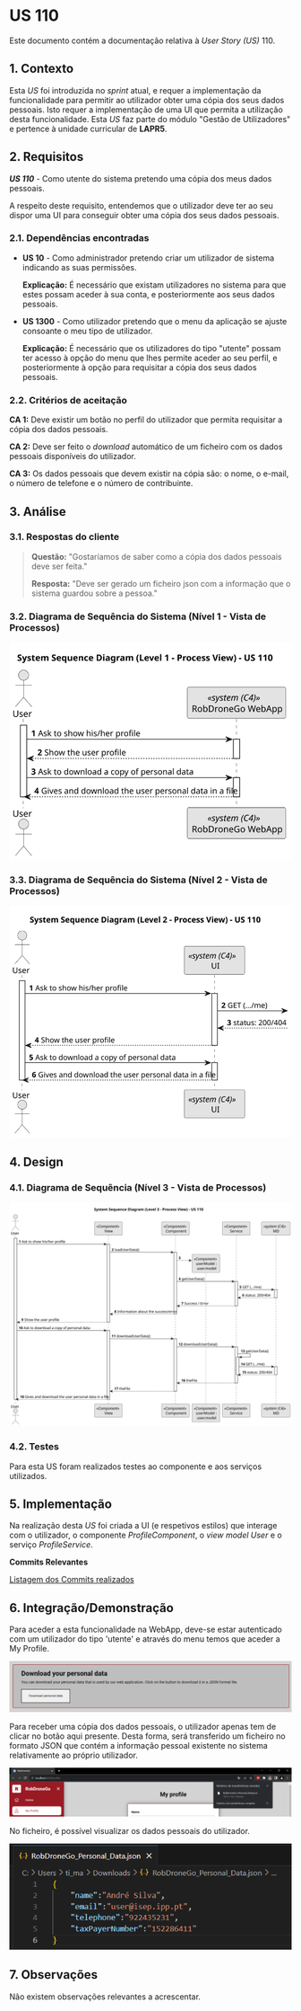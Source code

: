 # US 110

Este documento contém a documentação relativa à *User Story (US)* 110.

## 1. Contexto

Esta *US* foi introduzida no *sprint* atual, e requer a implementação da funcionalidade para permitir ao utilizador obter uma cópia dos seus dados pessoais. Isto requer a implementação de uma UI que permita a utilização desta funcionalidade.
Esta *US* faz parte do módulo "Gestão de Utilizadores" e pertence à unidade curricular de **LAPR5**.

## 2. Requisitos

***US 110*** - Como utente do sistema pretendo uma cópia dos meus dados pessoais.

A respeito deste requisito, entendemos que o utilizador deve ter ao seu dispor uma UI para conseguir obter uma cópia dos seus dados pessoais.

### 2.1. Dependências encontradas

- **US 10** - Como administrador pretendo criar um utilizador de sistema indicando as suas permissões.

	**Explicação:** É necessário que existam utilizadores no sistema para que estes possam aceder à sua conta, e posteriormente aos seus dados pessoais.

- **US 1300** - Como utilizador pretendo que o menu da aplicação se ajuste consoante o meu tipo de utilizador.

	**Explicação:** É necessário que os utilizadores do tipo "utente" possam ter acesso à opção do menu que lhes permite aceder ao seu perfil, e posteriormente à opção para requisitar a cópia dos seus dados pessoais.

### 2.2. Critérios de aceitação

**CA 1:** Deve existir um botão no perfil do utilizador que permita requisitar a cópia dos dados pessoais.

**CA 2:** Deve ser feito o *download* automático de um ficheiro com os dados pessoais disponíveis do utilizador.

**CA 3:** Os dados pessoais que devem existir na cópia são: o nome, o e-mail, o número de telefone e o número de contribuinte.

## 3. Análise

### 3.1. Respostas do cliente

>**Questão:** "Gostaríamos de saber como a cópia dos dados pessoais deve ser feita."
> 
>**Resposta:** "Deve ser gerado um ficheiro json com a informação que o sistema guardou sobre a pessoa."

### 3.2. Diagrama de Sequência do Sistema (Nível 1 - Vista de Processos)

![Diagrama de Sequência do Sistema](IMG/system-sequence-diagram-level-1.svg)

### 3.3. Diagrama de Sequência do Sistema (Nível 2 - Vista de Processos)

![Diagrama de Sequência do Sistema](IMG/system-sequence-diagram-level-2.svg)

## 4. Design

### 4.1. Diagrama de Sequência (Nível 3 - Vista de Processos)

![Diagrama de Sequência](IMG/sequence-diagram-level-3.svg)

### 4.2. Testes

Para esta US foram realizados testes ao componente e aos serviços utilizados.

## 5. Implementação

Na realização desta *US* foi criada a UI (e respetivos estilos) que interage com o utilizador, o componente *ProfileComponent*, o *view model User* e o serviço *ProfileService*.

**Commits Relevantes**

[Listagem dos Commits realizados](https://1191296gg.atlassian.net/browse/S50-84)

## 6. Integração/Demonstração

Para aceder a esta funcionalidade na WebApp, deve-se estar autenticado com um utilizador do tipo 'utente' e através do menu temos que aceder a My Profile.

![Opção do menu para esta funcionalidade](IMG/menu_option.png)

Para receber uma cópia dos dados pessoais, o utilizador apenas tem de clicar no botão aqui presente. Desta forma, será transferido um ficheiro no formato JSON que contém a informação pessoal existente no sistema relativamente ao próprio utilizador.

![Download do ficheiro que contém os dados pessoais do utilizador](IMG/downloaded_file.png)

No ficheiro, é possível visualizar os dados pessoais do utilizador.

![Ficheiro com os dados pessoais do utilizador](IMG/user_personal_data.png)


## 7. Observações

Não existem observações relevantes a acrescentar.
